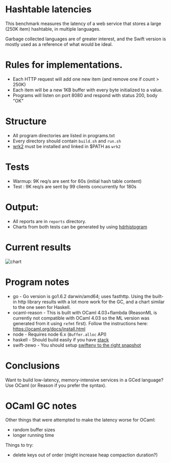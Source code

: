 # Hashtable latencies

This benchmark measures the latency of a web service that stores a large
(250K item) hashtable, in multiple languages.

Garbage collected languages are of greater interest, and the Swift version
is mostly used as a reference of what would be ideal.

# Rules for implementations.

* Each HTTP request will add one new item (and remove one if count > 250K)
* Each item will be a new 1KB buffer with every byte initialized to a value.
* Programs will listen on port 8080 and respond with status 200, body "OK"

# Structure

* All program directories are listed in programs.txt
* Every directory should contain `build.sh` and `run.sh`
* [wrk2](https://github.com/giltene/wrk2) must be installed and linked in $PATH as `wrk2`

# Tests

* Warmup: 9K req/s are sent for 60s (initial hash table content)
* Test :  9K req/s are sent by 99 clients concurrently for 180s

# Output:

* All reports are in `reports` directory.
* Charts from both tests can be generated by using [hdrhistogram](http://hdrhistogram.github.io/HdrHistogram/plotFiles.html)

# Current results

![chart](https://github.com/spion/hashtable-latencies/blob/ed3ac5c72f47950ac7ee936365035e6095b32e31/reports/histogram.png)

# Program notes

* go - Go version is go1.6.2 darwin/amd64; uses fasthttp. Using the built-in http library results
  with a lot more work for the GC, and a chart similar to the one seen for Haskell.
* ocaml-reason - This is built with OCaml 4.03+flambda (ReasonML is currently not compatible
  with OCaml 4.03 so the ML version was generated from it using `refmt` first). Follow the
  instructions here: https://ocaml.org/docs/install.html
* node - Requires node 6.x (`Buffer.alloc` API)
* haskell - Should build easily if you have [stack][his]
* swift-zewo - You should setup [swiftenv to the right snapshot][swiftenv]

# Conclusions

Want to build low-latency, memory-intensive services in a GCed language? Use
OCaml (or Reason if you prefer the syntax).

# OCaml GC notes

Other things that were attempted to make the latency worse for OCaml:

* random buffer sizes
* longer running time

Things to try:

* delete keys out of order (might increase heap compaction duration?)

[rii]: https://github.com/facebook/reason/blob/master/README.md#install-stable
[his]: http://docs.haskellstack.org/en/stable/README/#how-to-install
[swiftenv]: https://github.com/Zewo/Zewo#swiftenv
